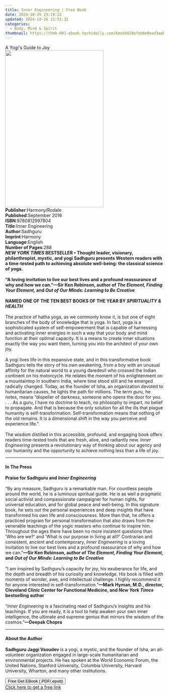 ```yaml
---
title: Inner Engineering | Free Book
date: 2024-10-25 23:19:12
updated: 2024-10-26 12:51:32
categories:
  - Body, Mind & Spirit
thumbnail: https://thmb-001-ebook.techidaily.com/6ea5d428efeb6e8ead3aeb80b8ed08aa0818bd86b26f43bac6202ef606551475.jpg
---
```

<main id="book-container">
  <div class="flex flex-col">
    <div class="book-brief flex-1 py-6 px-4 sm:p-6 md:py-10 md:px-8">
      <!-- brief-->
      <div class="book-brief-main">A Yogi's Guide to Joy</div>
    </div>
    <div
      class="book-meta-info flex-1 grid gap-4 col-start-1 col-end-3 row-start-1 sm:mb-6 sm:grid-cols-4 lg:gap-6 lg:col-start-2 lg:row-end-6 lg:row-span-6 lg:mb-0"
    >
      <div
        class="book-meta-info-left place-content-center mt-4 p-4 text-sm leading-6 col-start-2 col-span-2 dark:text-slate-400"
      >
        <img
          class="w-full h-500 object-cover rounded-lg sm:h-255 sm:col-span-2 lg:col-span-full"
          src="https://img-001-ebook.techidaily.com/52247cb0f78868fff7d8838bb20dc9c26afcc52b52c3a1ce6ac0c5f8bc3102ec.jpg"
          alt=""
          width="312"
          height="500"
        />
      </div>
      <div
        class="book-meta-info-right mt-2 col-start-1 row-start-2 col-span-3 self-center"
      >
        <!-- meta data  -->
        <div class="flex flex-col px-4 md:px-8">
          <div class="flex-1">
            <strong>Publisher</strong>:<span class="px-2">Harmony/Rodale</span>
          </div>
          <div class="flex-1">
            <strong>Published</strong>:<span class="px-2">September 2016</span>
          </div>
          <div class="flex-1">
            <strong>ISBN</strong>:<span class="px-2">9780812997804</span>
          </div>
          <div class="flex-1">
            <strong>Title</strong>:<span class="px-2">Inner Engineering</span>
          </div>
          <div class="flex-1">
            <strong>Author</strong>:<span class="px-2">Sadhguru</span>
          </div>
          <div class="flex-1">
            <strong>Imprint</strong>:<span class="px-2">Harmony</span>
          </div>
          <div class="flex-1">
            <strong>Language</strong>:<span class="px-2">English</span>
          </div>
          <div class="flex-1">
            <strong>Number of Pages</strong>:<span class="px-2">288</span>
          </div>
        </div>
      </div>
    </div>
    <div class="book-description flex-1 py-6 px-4 sm:p-6 md:py-10 md:px-8">
      <div class="book-description-main">
        <div accordion-content="" id="description">
          <b
            ><i>NEW YORK TIMES</i> BESTSELLER • Thought leader, visionary,
            philanthropist, mystic, and yogi Sadhguru presents Western readers
            with a time-tested path to achieving absolute well-being: the
            classical science of yoga.</b
          ><br /><br /><b
            >“A loving invitation to live our best lives and a profound
            reassurance of why and how we can.”—Sir Ken Robinson, author
            of&nbsp;<i>The Element, Finding Your Element,&nbsp;</i>and&nbsp;<i
              >Out of Our Minds: Learning to Be Creative</i
            ></b
          ><br /><br /><b
            >NAMED ONE OF THE TEN BEST BOOKS OF THE YEAR BY
            <i>SPIRITUALITY &amp; HEALTH</i><br /></b
          ><br />The practice of hatha yoga, as we commonly know it, is but one
          of eight branches of the body of knowledge that is yoga. In fact, yoga
          is a sophisticated system of self-empowerment that is capable of
          harnessing and activating inner energies in such a way that your body
          and mind function at their optimal capacity. It is a means to create
          inner situations exactly the way you want them, turning you into the
          architect of your own joy.<br /><br />
          A yogi lives life in this expansive state, and in this transformative
          book Sadhguru tells the story of his own awakening, from a boy with an
          unusual affinity for the natural world to a young daredevil who
          crossed the Indian continent on his motorcycle. He relates the moment
          of his enlightenment on a mountaintop in southern India, where time
          stood still and he emerged radically changed. Today, as the founder of
          Isha, an organization devoted to humanitarian causes, he lights the
          path for millions. The term <i>guru, </i>he notes, means “dispeller of
          darkness, someone who opens the door for you. . . . As a guru, I have
          no doctrine to teach, no philosophy to impart, no belief to propagate.
          And that is because the only solution for all the ills that plague
          humanity is self-transformation. Self-transformation means that
          nothing of the old remains. It is a dimensional shift in the way you
          perceive and experience life.” <br /><br />The wisdom distilled in
          this accessible, profound, and engaging book offers readers
          time-tested tools that are fresh, alive, and radiantly new.
          <i>Inner Engineering </i>presents a revolutionary way of thinking
          about our agency and our humanity and the opportunity to achieve
          nothing less than a life of joy.
        </div>
        <div class="accordion-fader"></div>
      </div>
    </div>
    <div class="book-excerpts flex-1 py-6 px-4 sm:p-6 md:py-10 md:px-8">
      <!-- excerpts-->
      <div class="book-excerpts-main">
        <hr />
        <h4 class="placeholder placeholder-heading">
          <span>In The Press</span>
        </h4>
        <p>
          <b>Praise for Sadhguru and <i>Inner Engineering</i></b
          ><br />
          <b>&nbsp;</b><br />
          “By any measure, Sadhguru is a remarkable man. For countless people
          around the world, he is a luminous spiritual guide. He is as well a
          pragmatic social activist and compassionate campaigner for human
          rights, for universal education, and for global peace and well-being.
          In this signature book, he sets out the personal experiences and deep
          insights that have transformed his own life and consciousness. More
          than that, he offers a practiced program for personal transformation
          that also draws from the venerable teachings of the yogic masters who
          continue to inspire him. Throughout the ages there have been no more
          insistent questions than 'Who are we?' and 'What is our purpose in
          living at all?' Contrarian and consistent, ancient and contemporary,
          <i>Inner Engineering</i> is a loving invitation to live our best lives
          and a profound reassurance of why and how we can.”<b
            >—Sir Ken Robinson, author of
            <i>The Element, Finding Your Element,</i> and
            <i>Out of Our Minds: Learning to Be Creative</i></b
          ><br />
          &nbsp;<br />
          “I am inspired by Sadhguru’s capacity for joy, his exuberance for
          life, and the depth and breadth of his curiosity and knowledge. His
          book is filled with moments of wonder, awe, and intellectual
          challenge. I highly recommend it for anyone interested in
          self-transformation.”<b
            >—Mark Hyman, M.D., director, Cleveland Clinic Center for Functional
            Medicine, and <i>New York Times</i> bestselling author</b
          ><br />
          &nbsp;<br />
          “<i>Inner Engineering</i> is a fascinating read of Sadhguru’s insights
          and his teachings. If you are ready, it is a tool to help awaken your
          own inner intelligence, the ultimate and supreme genius that mirrors
          the wisdom of the cosmos.”<b>—Deepak Chopra</b>
        </p>
      </div>
    </div>
    <div class="book-about-author flex-1 py-6 px-4 sm:p-6 md:py-10 md:px-8">
      <!-- about author-->
      <div class="book-main-author-main">
        <hr />
        <h4 class="placeholder placeholder-heading">
          <span>About the Author</span>
        </h4>
        <p>
          <b>Sadhguru Jaggi Vasudev</b> is a yogi, a mystic, and the founder of
          Isha, an all-volunteer organization engaged in large-scale
          humanitarian and environmental projects. He has spoken at the World
          Economic Forum, the United Nations, Stanford University, Columbia
          University, Harvard University, Wharton, and many other institutions.
        </p>
      </div>
    </div>
    <div class="book-free-get flex-1 py-6 px-4 sm:p-6 md:py-10 md:px-8">
      <button
        id="btn-free-get"
        class="bg-blue-500 hover:bg-blue-700 text-white font-bold py-2 px-4 rounded"
      >
        Free Get EBook (.PDF/.epub)
      </button>
      <div id="countdown-display" class="px-2 text-lg mt-2"></div>
      <a
        id="free-link"
        class="hidden bg-blue-500 hover:bg-blue-700 text-white font-bold py-2 px-4 rounded"
        href="https://www.ebooks.com/en-us/book/2511546/inner-engineering/sadhguru/"
        target="_blank"
        >Click here to get a free link</a
      >
    </div>
    <script>
      let countdownTime = 0;
      let countdownInterval = null;
      document
        .getElementById('btn-free-get')
        .addEventListener('click', startCountdown);
      function startCountdown() {
        countdownTime = new Date().getTime() + 60000 * 3;
        countdownInterval = setInterval(updateCountdown, 1000);
        document.getElementById('btn-free-get').disabled = true;
        document
          .getElementById('btn-free-get')
          .classList.add('bg-gray-500', 'cursor-not-allowed');
      }
      function updateCountdown() {
        let currentTime = new Date().getTime();
        let timeLeft = countdownTime - currentTime;
        let secondsLeft = Math.floor(timeLeft / 1000);
        document.getElementById('countdown-display').innerHTML =
          `Remaining time: ${secondsLeft} seconds.`;
        if (secondsLeft <= 0) {
          clearInterval(countdownInterval);
          document.getElementById('btn-free-get').classList.add('hidden');
          document.getElementById('free-link').classList.remove('hidden');
          document.getElementById('countdown-display').innerHTML = '';
        }
      }
    </script>
  </div>
</main>

